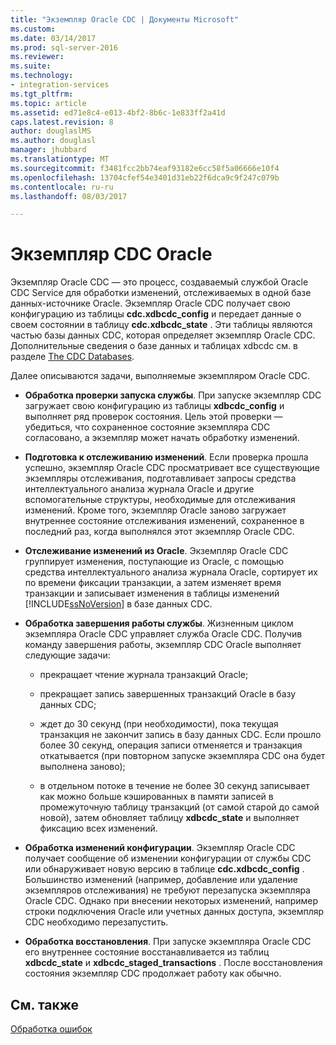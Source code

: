 ```yaml
---
title: "Экземпляр Oracle CDC | Документы Microsoft"
ms.custom: 
ms.date: 03/14/2017
ms.prod: sql-server-2016
ms.reviewer: 
ms.suite: 
ms.technology:
- integration-services
ms.tgt_pltfrm: 
ms.topic: article
ms.assetid: ed71e8c4-e013-4bf2-8b6c-1e833ff2a41d
caps.latest.revision: 8
author: douglaslMS
ms.author: douglasl
manager: jhubbard
ms.translationtype: MT
ms.sourcegitcommit: f3481fcc2bb74eaf93182e6cc58f5a06666e10f4
ms.openlocfilehash: 13704cfef54e3401d31eb22f6dca9c9f247c079b
ms.contentlocale: ru-ru
ms.lasthandoff: 08/03/2017

---
```

# <a name="the-oracle-cdc-instance"></a>Экземпляр CDC Oracle
  Экземпляр Oracle CDC — это процесс, создаваемый службой Oracle CDC Service для обработки изменений, отслеживаемых в одной базе данных-источнике Oracle. Экземпляр Oracle CDC получает свою конфигурацию из таблицы **cdc.xdbcdc_config** и передает данные о своем состоянии в таблицу **cdc.xdbcdc_state** . Эти таблицы являются частью базы данных CDC, которая определяет экземпляр Oracle CDC. Дополнительные сведения о базе данных и таблицах xdbcdc см. в разделе [The CDC Databases](../../integration-services/change-data-capture/working-with-the-oracle-cdc-service.md#BKMK_CDCdatabase).  
  
 Далее описываются задачи, выполняемые экземпляром Oracle CDC.  
  
-   **Обработка проверки запуска службы**. При запуске экземпляр CDC загружает свою конфигурацию из таблицы **xdbcdc_config** и выполняет ряд проверок состояния. Цель этой проверки — убедиться, что сохраненное состояние экземпляра CDC согласовано, а экземпляр может начать обработку изменений.  
  
-   **Подготовка к отслеживанию изменений**. Если проверка прошла успешно, экземпляр Oracle CDC просматривает все существующие экземпляры отслеживания, подготавливает запросы средства интеллектуального анализа журнала Oracle и другие вспомогательные структуры, необходимые для отслеживания изменений. Кроме того, экземпляр Oracle заново загружает внутреннее состояние отслеживания изменений, сохраненное в последний раз, когда выполнялся этот экземпляр Oracle CDC.  
  
-   **Отслеживание изменений из Oracle**. Экземпляр Oracle CDC группирует изменения, поступающие из Oracle, с помощью средства интеллектуального анализа журнала Oracle, сортирует их по времени фиксации транзакции, а затем изменяет время транзакции и записывает изменения в таблицы изменений [!INCLUDE[ssNoVersion](../../includes/ssnoversion-md.md)] в базе данных CDC.  
  
-   **Обработка завершения работы службы**. Жизненным циклом экземпляра Oracle CDC управляет служба Oracle CDC. Получив команду завершения работы, экземпляр CDC Oracle выполняет следующие задачи:  
  
    -   прекращает чтение журнала транзакций Oracle;  
  
    -   прекращает запись завершенных транзакций Oracle в базу данных CDC;  
  
    -   ждет до 30 секунд (при необходимости), пока текущая транзакция не закончит запись в базу данных CDC. Если прошло более 30 секунд, операция записи отменяется и транзакция откатывается (при повторном запуске экземпляра CDC она будет выполнена заново);  
  
    -   в отдельном потоке в течение не более 30 секунд записывает как можно больше кэшированных в памяти записей в промежуточную таблицу транзакций (от самой старой до самой новой), затем обновляет таблицу **xdbcdc_state** и выполняет фиксацию всех изменений.  
  
-   **Обработка изменений конфигурации**. Экземпляр Oracle CDC получает сообщение об изменении конфигурации от службы CDC или обнаруживает новую версию в таблице **cdc.xdbcdc_config** . Большинство изменений (например, добавление или удаление экземпляров отслеживания) не требуют перезапуска экземпляра Oracle CDC. Однако при внесении некоторых изменений, например строки подключения Oracle или учетных данных доступа, экземпляр CDC необходимо перезапустить.  
  
-   **Обработка восстановления**. При запуске экземпляра Oracle CDC его внутреннее состояние восстанавливается из таблиц **xdbcdc_state** и **xdbcdc_staged_transactions** . После восстановления состояния экземпляр CDC продолжает работу как обычно.  
  
## <a name="see-also"></a>См. также  
 [Обработка ошибок](../../integration-services/change-data-capture/error-handling.md)  
  
  

